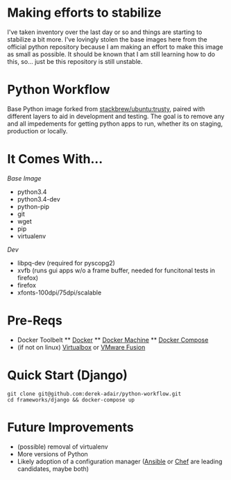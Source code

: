 Making efforts to stabilize
========================
I've taken inventory over the last day or so and things are starting to stabilize a bit more.  I've lovingly stolen the base images here from the official python repository because I am making an effort to make this image as small as possible.  It should be known that I am still learning how to do this, so... just be this repository is still unstable.

Python Workflow
==========

Base Python image forked from [stackbrew/ubuntu:trusty](https://hub.docker.com/r/stackbrew/ubuntu/), paired with different layers to aid in development and testing.  The goal is to remove any and all impedements for getting python apps to run, whether its on staging, production or locally.

It Comes With...
================

*Base Image*
* python3.4
* python3.4-dev
* python-pip
* git
* wget
* pip
* virtualenv

*Dev*
* libpq-dev (required for pyscopg2)
* xvfb (runs gui apps w/o a frame buffer, needed for funcitonal tests in firefox)
* firefox
* xfonts-100dpi/75dpi/scalable

Pre-Reqs
========
* Docker Toolbelt
** [Docker](https://docs.docker.com/installation/)
** [Docker Machine](https://docs.docker.com/machine/install-machine/)
** [Docker Compose](https://docs.docker.com/compose/install/)
* (if not on linux) [Virtualbox](https://www.virtualbox.org/wiki/Downloads) or [VMware Fusion](http://www.vmware.com/products/fusion)

Quick Start (Django)
====================
    git clone git@github.com:derek-adair/python-workflow.git
    cd frameworks/django && docker-compose up

Future Improvements
===================
* (possible) removal of virtualenv
* More versions of Python
* Likely adoption of a configuration manager ([Ansible](http://www.ansible.com/) or [Chef](https://www.chef.io/) are leading candidates, maybe both)

